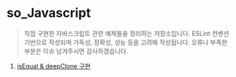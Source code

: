 # so_Javascript

> 직접 구현한 자바스크립트 관련 예제들을 정리하는 저장소입니다.
> ESLint 컨벤션 기반으로 작성되며 가독성, 정확성, 성능 등을 고려해 작성됩니다.
> 오류나 부족한 부분은 이슈 남겨주시면 감사하겠습니다.

1.  [isEqual & deepClone 구현](./00isEqual_deepClone)
